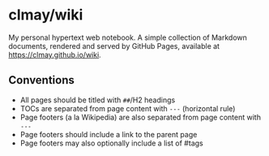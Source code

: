 # clmay/wiki

My personal hypertext web notebook. A simple collection of Markdown documents,
rendered and served by GitHub Pages, available at https://clmay.github.io/wiki.

## Conventions

- All pages should be titled with `##`/H2 headings
- TOCs are separated from page content with `---` (horizontal rule)
- Page footers (a la Wikipedia) are also separated from page content with `---`
- Page footers should include a link to the parent page
- Page footers may also optionally include a list of #tags
